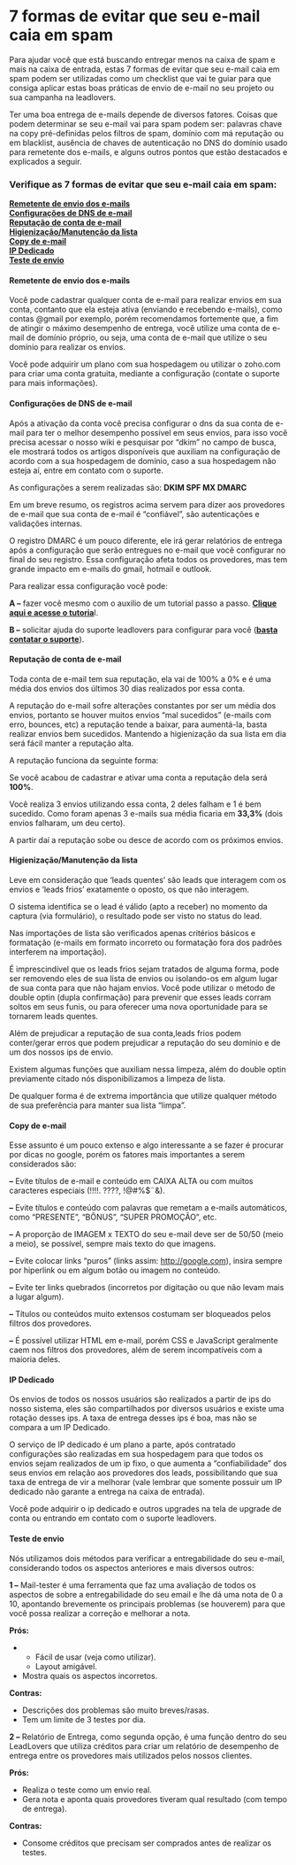 # 7 formas de evitar que seu e-mail caia em spam

Para ajudar você que está buscando entregar menos na caixa de spam e mais na caixa de entrada, estas 7 formas de evitar que seu e-mail caia em spam podem ser utilizadas como um checklist que vai te guiar para que consiga aplicar estas boas práticas de envio de e-mail no seu projeto ou sua campanha na leadlovers.

Ter uma boa entrega de e-mails depende de diversos fatores. Coisas que podem determinar se seu e-mail vai para spam podem ser: palavras chave na copy pré-definidas pelos filtros de spam, domínio com má reputação ou em blacklist, ausência de chaves de autenticação no DNS do domínio usado para remetente dos e-mails, e alguns outros pontos que estão destacados e explicados a seguir.

### **Verifique as 7 formas de evitar que seu e-mail caia em spam:**

[**Remetente de envio dos e-mails**](broken-reference)\
[**Configurações de DNS de e-mail**](broken-reference)\
[**Reputação de conta de e-mail**](broken-reference)\
[**Higienização/Manutenção da lista**](broken-reference)\
[**Copy de e-mail**](broken-reference)\
[**IP Dedicado**](broken-reference)\
[**Teste de envio**](broken-reference)

#### **Remetente de envio dos e-mails** <a href="#h_f892cd7c-328a-42e0-88cf-a834bdb62a2d" id="h_f892cd7c-328a-42e0-88cf-a834bdb62a2d"></a>

Você pode cadastrar qualquer conta de e-mail para realizar envios em sua conta, contanto que ela esteja ativa (enviando e recebendo e-mails), como contas @gmail por exemplo, porém recomendamos fortemente que, a fim de atingir o máximo desempenho de entrega, você utilize uma conta de e-mail de domínio próprio, ou seja, uma conta de e-mail que utilize o seu domínio para realizar os envios.

Você pode adquirir um plano com sua hospedagem ou utilizar o zoho.com para criar uma conta gratuita, mediante a configuração (contate o suporte para mais informações).

#### **Configurações de DNS de e-mail** <a href="#h_2d41061c-0030-4346-a81f-b45c12e2e0f3" id="h_2d41061c-0030-4346-a81f-b45c12e2e0f3"></a>

Após a ativação da conta você precisa configurar o dns da sua conta de e-mail para ter o melhor desempenho possível em seus envios, para isso você precisa acessar o nosso wiki e pesquisar por “dkim” no campo de busca, ele mostrará todos os artigos disponíveis que auxiliam na configuração de acordo com a sua hospedagem de domínio, caso a sua hospedagem não esteja aí, entre em contato com o suporte.

As configurações a serem realizadas são: **DKIM SPF MX DMARC**

Em um breve resumo, os registros acima servem para dizer aos provedores de e-mail que sua conta de e-mail é “confiável”, são autenticações e validações internas.

O registro DMARC é um pouco diferente, ele irá gerar relatórios de entrega após a configuração que serão entregues no e-mail que você configurar no final do seu registro. Essa configuração afeta todos os provedores, mas tem grande impacto em e-mails do gmail, hotmail e outlook.

Para realizar essa configuração você pode:

**A –** fazer você mesmo com o auxilio de um tutorial passo a passo. [**Clique aqui e acesse o tutoria**](https://suporte.love/dns-de-e-mail/)l.

**B –** solicitar ajuda do suporte leadlovers para configurar para você ([**basta contatar o suporte**](https://suporte.love/atendimento-suporte/)).

#### **Reputação de conta de e-mail** <a href="#h_394e5ecb-188e-4e32-bb50-d339656361a1" id="h_394e5ecb-188e-4e32-bb50-d339656361a1"></a>

Toda conta de e-mail tem sua reputação, ela vai de 100% a 0% e é uma média dos envios dos últimos 30 dias realizados por essa conta.

A reputação do e-mail sofre alterações constantes por ser um média dos envios, portanto se houver muitos envios “mal sucedidos” (e-mails com erro, bounces, etc) a reputação tende a baixar, para aumentá-la, basta realizar envios bem sucedidos. Mantendo a higienização da sua lista em dia será fácil manter a reputação alta.

A reputação funciona da seguinte forma:

Se você acabou de cadastrar e ativar uma conta a reputação dela será **100%**.

Você realiza 3 envios utilizando essa conta, 2 deles falham e 1 é bem sucedido. Como foram apenas 3 e-mails sua média ficaria em **33,3%** (dois envios falharam, um deu certo).

A partir daí a reputação sobe ou desce de acordo com os próximos envios.

#### **Higienização/Manutenção da lista** <a href="#h_d432beee-c651-4dae-bd50-c5c1ed753c46" id="h_d432beee-c651-4dae-bd50-c5c1ed753c46"></a>

Leve em consideração que ‘leads quentes’ são leads que interagem com os envios e ‘leads frios’ exatamente o oposto, os que não interagem.

O sistema identifica se o lead é válido (apto a receber) no momento da captura (via formulário), o resultado pode ser visto no status do lead.

Nas importações de lista são verificados apenas critérios básicos e formatação (e-mails em formato incorreto ou formatação fora dos padrões interferem na importação).

É imprescindível que os leads frios sejam tratados de alguma forma, pode ser removendo eles de sua lista de envios ou isolando-os em algum lugar de sua conta para que não hajam envios. Você pode utilizar o método de double optin (dupla confirmação) para prevenir que esses leads corram soltos em seus funis, ou para oferecer uma nova oportunidade para se tornarem leads quentes.

Além de prejudicar a reputação de sua conta,leads frios podem conter/gerar erros que podem prejudicar a reputação do seu domínio e de um dos nossos ips de envio.

Existem algumas funções que auxiliam nessa limpeza, além do double optin previamente citado nós disponibilizamos a limpeza de lista.

De qualquer forma é de extrema importância que utilize qualquer método de sua preferência para manter sua lista “limpa”.

#### **Copy de e-mail** <a href="#h_faedda32-a41d-4ef5-bcde-9d3b5f047115" id="h_faedda32-a41d-4ef5-bcde-9d3b5f047115"></a>

Esse assunto é um pouco extenso e algo interessante a se fazer é procurar por dicas no google, porém os fatores mais importantes a serem considerados são:

**–** Evite títulos de e-mail e conteúdo em CAIXA ALTA ou com muitos caracteres especiais (!!!!. ????, !@#%$¨&).

**–** Evite títulos e conteúdo com palavras que remetam a e-mails automáticos, como “PRESENTE”, “BÔNUS”, “SUPER PROMOÇÃO”, etc.

**–** A proporção de IMAGEM x TEXTO do seu e-mail deve ser de 50/50 (meio a meio), se possível, sempre mais texto do que imagens.

**–** Evite colocar links “puros” (links assim: http://google.com), insira sempre por hiperlink ou em algum botão ou imagem no conteúdo.

**–** Evite ter links quebrados (incorretos por digitação ou que não levam mais a lugar algum).

**–** Títulos ou conteúdos muito extensos costumam ser bloqueados pelos filtros dos provedores.

**–** É possível utilizar HTML em e-mail, porém CSS e JavaScript geralmente caem nos filtros dos provedores, além de serem incompatíveis com a maioria deles.

#### **IP Dedicado** <a href="#h_9ae4bc66-3c42-4dfc-8a27-9f961b17ebec" id="h_9ae4bc66-3c42-4dfc-8a27-9f961b17ebec"></a>

Os envios de todos os nossos usuários são realizados a partir de ips do nosso sistema, eles são compartilhados por diversos usuários e existe uma rotação desses ips. A taxa de entrega desses ips é boa, mas não se compara a um IP Dedicado.

O serviço de IP dedicado é um plano a parte, após contratado configurações são realizadas em sua hospedagem para que todos os envios sejam realizados de um ip fixo, o que aumenta a “confiabilidade” dos seus envios em relação aos provedores dos leads, possibilitando que sua taxa de entrega de vir a melhorar (vale lembrar que somente possuir um IP dedicado não garante a entrega na caixa de entrada).

Você pode adquirir o ip dedicado e outros upgrades na tela de upgrade de conta ou entrando em contato com o suporte leadlovers.

#### **Teste de envio** <a href="#h_ed1885d6-0fef-4fc8-9ce0-5a56d1661621" id="h_ed1885d6-0fef-4fc8-9ce0-5a56d1661621"></a>

Nós utilizamos dois métodos para verificar a entregabilidade do seu e-mail, considerando todos os aspectos anteriores e mais diversos outros:

**1 –** Mail-tester é uma ferramenta que faz uma avaliação de todos os aspectos de sobre a entregabilidade do seu email e lhe dá uma nota de 0 a 10, apontando brevemente os principais problemas (se houverem) para que você possa realizar a correção e melhorar a nota.

**Prós:**

*
  * Fácil de usar (veja como utilizar).
  * Layout amigável.
* Mostra quais os aspectos incorretos.

**Contras:**

* Descrições dos problemas são muito breves/rasas.
* Tem um limite de 3 testes por dia.

**2 –** Relatório de Entrega, como segunda opção, é uma função dentro do seu LeadLovers que utiliza créditos para criar um relatório de desempenho de entrega entre os provedores mais utilizados pelos nossos clientes.

**Prós:**

* Realiza o teste como um envio real.
* Gera nota e aponta quais provedores tiveram qual resultado (com tempo de entrega).

**Contras:**

* Consome créditos que precisam ser comprados antes de realizar os testes.
